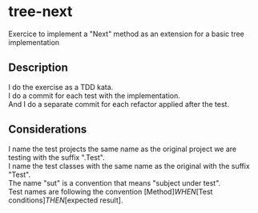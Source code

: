 # tree-next  
Exercice to implement a "Next" method as an extension for a basic tree implementation  
  
## Description  
I do the exercise as a TDD kata.  
I do a commit for each test with the implementation.  
And I do a separate commit for each refactor applied after the test.  
  
## Considerations  
I name the test projects the same name as the original project we are testing with the suffix ".Test".  
I name the test classes with the same name as the original with the suffix "Test".  
The name "sut" is a convention that means "subject under test".  
Test names are following the convention [Method]_WHEN_[Test conditions]_THEN_[expected result].  